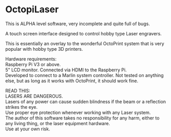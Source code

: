 # OctopiLaser

This is ALPHA level software, very incomplete and quite full of bugs.

A touch screen interface designed to control hobby type Laser engravers.<p>
This is essentially an overlay to the wonderful OctoPrint system that is very popular with hobby type 3D printers.

Hardware requirements:<br>
Raspberry Pi V3 or above.<br>
5" LCD monitor. Connected via HDMI to the Raspberry Pi.<br>
Developed to connect to a Marlin system controller. Not tested on anything else, but as long as it works with OctoPrint, it should work fine.

READ THIS:<br>
LASERS ARE DANGEROUS.<br>
Lasers of any power can cause sudden blindness if the beam or a reflection strikes the eye.<br>
Use proper eye protection whenever working with any Laser system.<br>
The author of this software takes no responsibility for any harm, either to any living thing, or the laser equipment hardware.<br> 
Use at your own risk.

